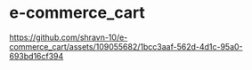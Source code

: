 # e-commerce_cart



https://github.com/shravn-10/e-commerce_cart/assets/109055682/1bcc3aaf-562d-4d1c-95a0-693bd16cf394

